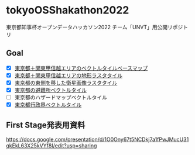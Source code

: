 # tokyoOSShakathon2022
東京都知事杯オープンデータハッカソン2022 チーム「UNVT」用公開リポジトリ

## Goal
- [x] [東京都＋関東甲信越エリアのベクトルタイルベースマップ](https://github.com/ShogoHirasawa/kanto_vector_map/tree/main/zxy)
- [x] [東京都＋関東甲信越エリアの地形ラスタタイル](https://github.com/furuhashilab/tokyoOSShakathon2022/tree/main/data/RGB_Elevation)
- [x] [東京都の東側を移した衛星画像ラスタタイル](https://github.com/furuhashilab/tokyoOSShakathon2022/tree/main/data/satellite_image)
- [x] [東京都の避難所ベクトルタイル](https://github.com/furuhashilab/UNVT_for_Tokyo-to)
- [ ] 東京都のハザードマップベクトルタイル
- [x] [東京都行政界ベクトルタイル](https://github.com/furuhashilab/tokyoOSShakathon2022/tree/main/data/administrative_division/zxy)

## First Stage発表用資料
https://docs.google.com/presentation/d/1O0Ony67t5NCDkj7a1fPwJMucU31qkEkL63X25kVYf8I/edit?usp=sharing


